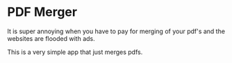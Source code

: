 # PDF Merger

It is super annoying when you have to pay for merging of your pdf's and the
websites are flooded with ads.

This is a very simple app that just merges pdfs.
